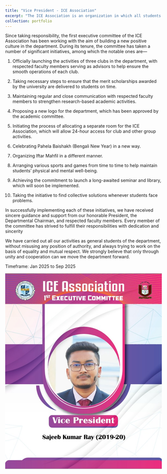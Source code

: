 ```yaml
---
title: "Vice President - ICE Association"
excerpt: "The ICE Association is an organization in which all students of the Department of ICE are default members. It supports students by providing mental, financial, and extracurricular assistance (Jan 2025 to Sep 2025) <img src='/images/ICEA_VP.jpg'>"
collection: portfolio
---
```

Since taking responsibility, the first executive committee of the ICE Association has been working with the aim of building a new positive culture in the department. During its tenure, the committee has taken a number of significant initiatives, among which the notable ones are—

1. Officially launching the activities of three clubs in the department, with respected faculty members serving as advisors to help ensure the smooth operations of each club.

2. Taking necessary steps to ensure that the merit scholarships awarded by the university are delivered to students on time.

3. Maintaining regular and close communication with respected faculty members to strengthen research-based academic activities.

4. Proposing a new logo for the department, which has been approved by the academic committee.

5. Initiating the process of allocating a separate room for the ICE Association, which will allow 24-hour access for club and other group activities.

6. Celebrating Pahela Baishakh (Bengali New Year) in a new way.

7. Organizing Iftar Mahfil in a different manner.

8. Arranging various sports and games from time to time to help maintain students’ physical and mental well-being.

9. Achieving the commitment to launch a long-awaited seminar and library, which will soon be implemented.

10. Taking the initiative to find collective solutions whenever students face problems.

In successfully implementing each of these initiatives, we have received sincere guidance and support from our honorable President, the Departmental Chairman, and respected faculty members. Every member of the committee has strived to fulfill their responsibilities with dedication and sincerity

We have carried out all our activities as general students of the department, without misusing any position of authority, and always trying to work on the basis of equality and mutual respect. We strongly believe that only through unity and cooperation can we move the department forward.

Timeframe: Jan 2025 to Sep 2025

<img src='/images/ICEA_VP.jpg'>